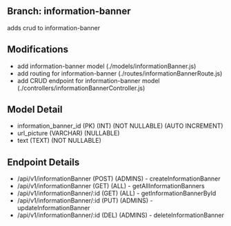 ## Branch: information-banner
adds crud to information-banner

## Modifications
- add information-banner model (./models/informationBanner.js)
- add routing for information-banner (./routes/informationBannerRoute.js)
- add CRUD endpoint for information-banner model (./controllers/informationBannerController.js)

## Model Detail
- information_banner_id (PK) (INT) (NOT NULLABLE) (AUTO INCREMENT)
- url_picture (VARCHAR) (NULLABLE)
- text (TEXT) (NOT NULLABLE)

## Endpoint Details
- /api/v1/informationBanner (POST) (ADMINS) - createInformationBanner
- /api/v1/informationBanner (GET) (ALL) - getAllInformationBanners
- /api/v1/informationBanner/:id (GET) (ALL) - getInformationBannerById
- /api/v1/informationBanner/:id (PUT) (ADMINS) - updateInformationBanner
- /api/v1/informationBanner/:id (DEL) (ADMINS) - deleteInformationBanner
